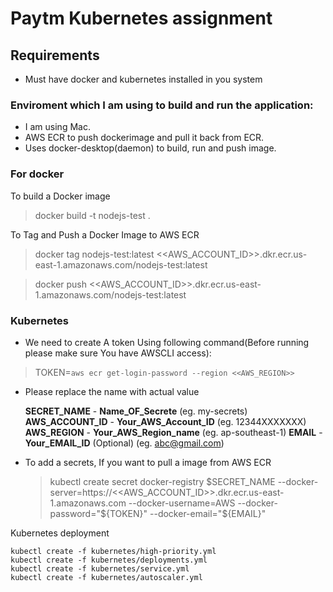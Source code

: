 # Paytm Kubernetes assignment

## Requirements

- Must have docker and kubernetes installed in you system

### Enviroment which I am using to build and run the application:

- I am using Mac.
- AWS ECR to push dockerimage and pull it back from ECR.
- Uses docker-desktop(daemon) to build, run and push image.

### For docker

To build a Docker image

 > docker build -t nodejs-test .

To Tag and Push a Docker Image to AWS ECR

  > docker tag nodejs-test:latest <<AWS_ACCOUNT_ID>>.dkr.ecr.us-east-1.amazonaws.com/nodejs-test:latest

  > docker push <<AWS_ACCOUNT_ID>>.dkr.ecr.us-east-1.amazonaws.com/nodejs-test:latest

### Kubernetes

*  We need to create A token Using following command(Before running please make sure You have AWSCLI access):

  > TOKEN=`aws ecr get-login-password --region <<AWS_REGION>>`

- Please replace the name with actual value
  >
  **SECRET_NAME** - **Name_OF_Secrete** (eg. my-secrets)
  **AWS_ACCOUNT_ID** - **Your_AWS_Account_ID** (eg. 12344XXXXXXX)
  **AWS_REGION** - **Your_AWS_Region_name** (eg. ap-southeast-1)
  **EMAIL** - **Your_EMAIL_ID** (Optional) (eg. abc@gmail.com)

- To add a secrets, If you want to pull a image from AWS ECR

  > kubectl create secret docker-registry $SECRET_NAME --docker-server=https://<<AWS_ACCOUNT_ID>>.dkr.ecr.us-east-1.amazonaws.com --docker-username=AWS --docker-password="${TOKEN}" --docker-email="${EMAIL}"

Kubernetes deployment

  >
    kubectl create -f kubernetes/high-priority.yml
    kubectl create -f kubernetes/deployments.yml
    kubectl create -f kubernetes/service.yml
    kubectl create -f kubernetes/autoscaler.yml
    
